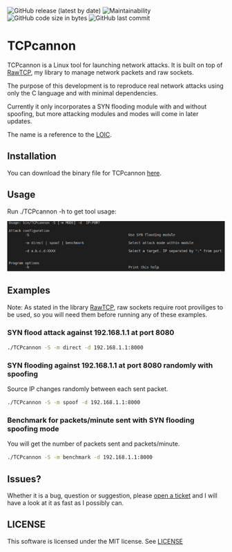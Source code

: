 
![GitHub release (latest by date)](https://img.shields.io/github/v/release/h3xduck/RawTCP_Lib)
![Maintainability](https://img.shields.io/static/v1?label=maintainability&message=B&color=green)
![GitHub code size in bytes](https://img.shields.io/github/languages/code-size/h3xduck/RawTCP_Lib)
![GitHub last commit](https://img.shields.io/github/last-commit/h3xduck/RawTCP_Lib)


# TCPcannon

TCPcannon is a Linux tool for launching network attacks. It is built on top of [RawTCP](https://github.com/h3xduck/RawTCP_Lib.git), my library to manage network packets and raw sockets. 

The purpose of this development is to reproduce real network attacks using only the C language and with minimal dependencies.

Currently it only incorporates a SYN flooding module with and without spoofing, but more attacking modules and modes will come in later updates.

The name is a reference to the [LOIC](https://en.wikipedia.org/wiki/Low_Orbit_Ion_Cannon).

## Installation
You can download the binary file for TCPcannon [here](https://github.com/h3xduck/TCPcannon/releases/tag/v0.1.0).

## Usage

Run ./TCPcannon -h to get tool usage:

<img src="images/help_output.png" width = 800/>

## Examples
Note: As stated in the library [RawTCP](https://github.com/h3xduck/RawTCP_Lib.git), raw sockets require root proviliges to be used, so you will need them before running any of these examples. 

### SYN flood attack against 192.168.1.1 at port 8080
```sh
./TCPcannon -S -m direct -d 192.168.1.1:8000
```

### SYN flooding against 192.168.1.1 at port 8080 randomly with spoofing
Source IP changes randomly between each sent packet.
```sh
./TCPcannon -S -m spoof -d 192.168.1.1:8000
```

### Benchmark for packets/minute sent with SYN flooding spoofing mode
You will get the number of packets sent and packets/minute.
```sh
./TCPcannon -S -m benchmark -d 192.168.1.1:8000
```

## Issues?
Whether it is a bug, question or suggestion, please [open a ticket](https://github.com/h3xduck/TCPcannon/issues/new) and I will have a look at it as fast as I possibly can.
## LICENSE
This software is licensed under the MIT license. See [LICENSE](https://github.com/h3xduck/TCPcannon/blob/master/LICENSE)
